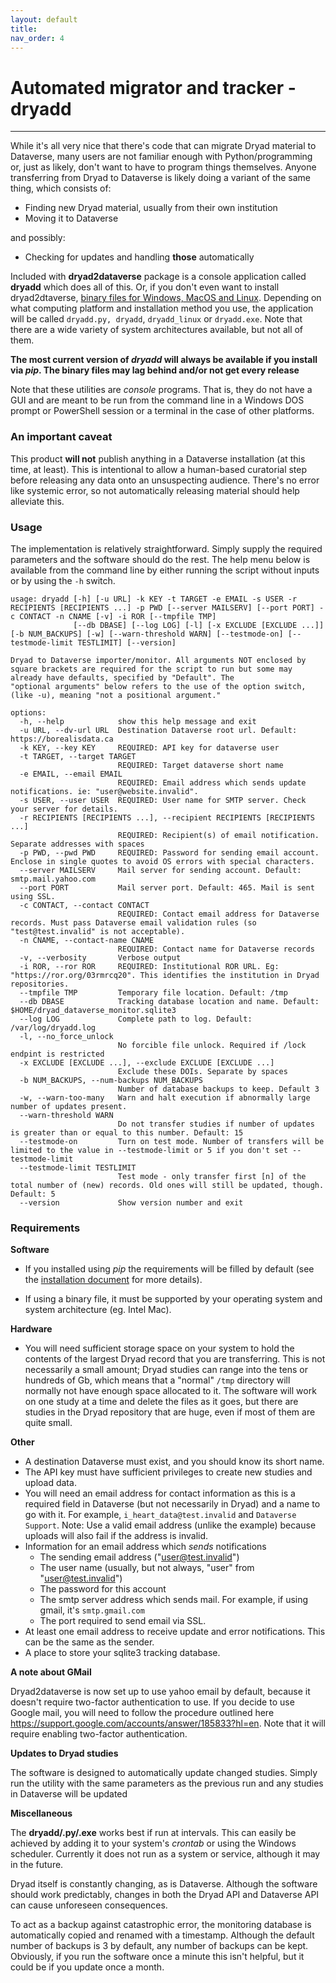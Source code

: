```yaml
---
layout: default
title:  
nav_order: 4
---
```


# Automated migrator and tracker - dryadd

---

While it's all very nice that there's code that can migrate Dryad material to Dataverse, many users are not familiar enough with Python/programming or, just as likely, don't want to have to program things themselves. Anyone transferring from Dryad to Dataverse is likely doing a variant of the same thing, which consists of:

* Finding new Dryad material, usually from their own institution
* Moving it to Dataverse

and possibly: 

* Checking for updates and handling **those** automatically

Included with **dryad2dataverse** package is a console application called **dryadd** which does all of this. Or, if you don't even want to install dryad2dtaverse, [binary files for Windows, MacOS and Linux](https://github.com/ubc-library-rc/dryad2dataverse/releases). Depending on what computing platform and installation method you use, the application will be called `dryadd.py, dryadd`, `dryadd_linux` or `dryadd.exe`. Note that there are a wide variety of system architectures available, but not all of them.

**The most current version of _dryadd_ will always be available if you install via _pip_. The binary files may lag behind and/or not get every release** 

Note that these utilities are *console* programs. That is, they do not have a GUI and are meant to be run from the command line in a Windows DOS prompt or PowerShell session or a terminal in the case of other platforms.

### An important caveat

This product **will not** publish anything in a Dataverse installation (at this time, at least). This is intentional to allow a human-based curatorial step before releasing any data onto an unsuspecting audience. There's no error like systemic error, so not automatically releasing material should help alleviate this.

### Usage

The implementation is relatively straightforward. Simply supply the required parameters and the software should do the rest. The help menu below is available from the command line by either running the script without inputs or by using the `-h` switch.


```nohighlight
usage: dryadd [-h] [-u URL] -k KEY -t TARGET -e EMAIL -s USER -r RECIPIENTS [RECIPIENTS ...] -p PWD [--server MAILSERV] [--port PORT] -c CONTACT -n CNAME [-v] -i ROR [--tmpfile TMP]
              [--db DBASE] [--log LOG] [-l] [-x EXCLUDE [EXCLUDE ...]] [-b NUM_BACKUPS] [-w] [--warn-threshold WARN] [--testmode-on] [--testmode-limit TESTLIMIT] [--version]

Dryad to Dataverse importer/monitor. All arguments NOT enclosed by square brackets are required for the script to run but some may already have defaults, specified by "Default". The
"optional arguments" below refers to the use of the option switch, (like -u), meaning "not a positional argument."

options:
  -h, --help            show this help message and exit
  -u URL, --dv-url URL  Destination Dataverse root url. Default: https://borealisdata.ca
  -k KEY, --key KEY     REQUIRED: API key for dataverse user
  -t TARGET, --target TARGET
                        REQUIRED: Target dataverse short name
  -e EMAIL, --email EMAIL
                        REQUIRED: Email address which sends update notifications. ie: "user@website.invalid".
  -s USER, --user USER  REQUIRED: User name for SMTP server. Check your server for details.
  -r RECIPIENTS [RECIPIENTS ...], --recipient RECIPIENTS [RECIPIENTS ...]
                        REQUIRED: Recipient(s) of email notification. Separate addresses with spaces
  -p PWD, --pwd PWD     REQUIRED: Password for sending email account. Enclose in single quotes to avoid OS errors with special characters.
  --server MAILSERV     Mail server for sending account. Default: smtp.mail.yahoo.com
  --port PORT           Mail server port. Default: 465. Mail is sent using SSL.
  -c CONTACT, --contact CONTACT
                        REQUIRED: Contact email address for Dataverse records. Must pass Dataverse email validation rules (so "test@test.invalid" is not acceptable).
  -n CNAME, --contact-name CNAME
                        REQUIRED: Contact name for Dataverse records
  -v, --verbosity       Verbose output
  -i ROR, --ror ROR     REQUIRED: Institutional ROR URL. Eg: "https://ror.org/03rmrcq20". This identifies the institution in Dryad repositories.
  --tmpfile TMP         Temporary file location. Default: /tmp
  --db DBASE            Tracking database location and name. Default: $HOME/dryad_dataverse_monitor.sqlite3
  --log LOG             Complete path to log. Default: /var/log/dryadd.log
  -l, --no_force_unlock
                        No forcible file unlock. Required if /lock endpint is restricted
  -x EXCLUDE [EXCLUDE ...], --exclude EXCLUDE [EXCLUDE ...]
                        Exclude these DOIs. Separate by spaces
  -b NUM_BACKUPS, --num-backups NUM_BACKUPS
                        Number of database backups to keep. Default 3
  -w, --warn-too-many   Warn and halt execution if abnormally large number of updates present.
  --warn-threshold WARN
                        Do not transfer studies if number of updates is greater than or equal to this number. Default: 15
  --testmode-on         Turn on test mode. Number of transfers will be limited to the value in --testmode-limit or 5 if you don't set --testmode-limit
  --testmode-limit TESTLIMIT
                        Test mode - only transfer first [n] of the total number of (new) records. Old ones will still be updated, though. Default: 5
  --version             Show version number and exit
```
### Requirements

**Software**

* If you installed using _pip_ the requirements will be filled by default (see the [installation document](installation.md) for more details).

* If using a binary file, it must be supported by your operating system and system architecture (eg. Intel Mac).

**Hardware**

* You will need sufficient storage space on your system to hold the contents of the largest Dryad record that you are transferring. This is not necessarily a small amount; Dryad studies can range into the tens or hundreds of Gb, which means that a "normal" `/tmp` directory will normally not have enough space allocated to it. The software will work on one study at a time and delete the files as it goes, but there are studies in the Dryad repository that are huge, even if most of them are quite small.

**Other**

* A destination Dataverse must exist, and you should know its short name.
* The API key must have sufficient privileges to create new studies and upload data.
* You will need an email address for contact information as this is a required field in Dataverse (but not necessarily in Dryad) and a name to go with it. For example, `i_heart_data@test.invalid` and `Dataverse Support`. Note: Use a valid email address (unlike the example) because uploads will also fail if the address is invalid.
* Information for an email address which *sends* notifications
	* The sending email address  ("user@test.invalid")
	* The user name (usually, but not always, "user" from "user@test.invalid")
	* The password for this account
	* The smtp server address which sends mail. For example, if using gmail, it's `smtp.gmail.com`
	* The port required to send email via SSL.
* At least one email address to receive update and error notifications. This can be the same as the sender.
* A place to store your sqlite3 tracking database.

**A note about GMail**

Dryad2dataverse is now set up to use yahoo email by default, because it doesn't require two-factor authentication to use. If you decide to use Google mail, you will need to follow the procedure outlined here <https://support.google.com/accounts/answer/185833?hl=en>. Note that it will require enabling two-factor authentication.

**Updates to Dryad studies**

The software is designed to automatically update changed studies. Simply run the utility with the same parameters as the previous run and any studies in Dataverse will be updated


**Miscellaneous**

The **dryadd/.py/.exe** works best if run at intervals. This can easily be achieved by adding it to your system's _crontab_ or using the Windows scheduler. Currently it does not run as a system or service, although it may in the future.

Dryad itself is constantly changing, as is Dataverse. Although the software should work predictably, changes in both the Dryad API and Dataverse API can cause unforeseen consequences.

To act as a backup against catastrophic error, the monitoring database is automatically copied and renamed with a timestamp. Although the default number of backups is 3 by default, any number of backups can be kept. Obviously, if you run the software once a minute this isn't helpful, but it could be if you update once a month.

